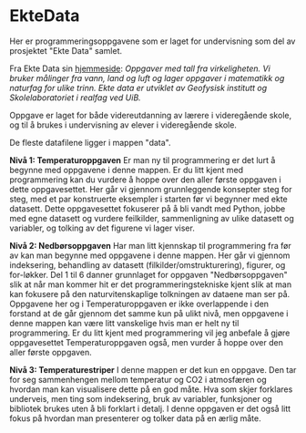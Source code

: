 # EkteData
Her er programmeringsoppgavene som er laget for undervisning som del av prosjektet "Ekte Data" samlet. 

Fra Ekte Data sin [hjemmeside](https://ektedata.uib.no/):
*Oppgaver med tall fra virkeligheten. Vi bruker målinger fra vann, land og luft og lager oppgaver i matematikk og naturfag for ulike trinn. Ekte data er utviklet av Geofysisk institutt og Skolelaboratoriet i realfag ved UiB.*

Oppgave er laget for både videreutdanning av lærere i videregående skole, og til å brukes i undervisning av elever i videregående skole.  

De fleste datafilene ligger i mappen "data". 


**Nivå 1: Temperaturoppgaven**
Er man ny til programmering er det lurt å begynne med oppgavene i denne mappen. Er du litt kjent med programmering kan du vurdere å hoppe over den aller første oppgaven i dette oppgavesettet. Her går vi gjennom grunnleggende konsepter steg for steg, med et par konstruerte eksempler i starten før vi begynner med ekte datasett. Dette oppgavesettet fokuserer på å bli vandt med Python, jobbe med egne datasett og vurdere feilkilder, sammenligning av ulike datasett og variabler, og tolking av det figurene vi lager viser. 

**Nivå 2: Nedbørsoppgaven**
Har man litt kjennskap til programmering fra før av kan man begynne med oppgavene i denne mappen. Her går vi gjennom indeksering, behandling av datasett (filkilder/omstrukturering), figurer, og for-løkker. Del 1 til 6 danner grunnlaget for oppgaven "Nedbørsoppgaven" slik at når man kommer hit er det programmeringstekniske kjent slik at man kan fokusere på den naturvitenskaplige tolkningen av dataene man ser på. 
Oppgavene her og i Temperaturoppgaven er ikke overlappende i den forstand at de går gjennom det samme kun på ulikt nivå, men oppgavene i denne mappen kan være litt vanskelige hvis man er helt ny til programmering. Er du litt kjent med programmering vil jeg anbefale å gjøre oppgavesettet Temperaturoppgaven også, men vurder å hoppe over den aller første oppgaven. 

**Nivå 3: Temperaturestriper**
I denne mappen er det kun en oppgave. Den tar for seg sammenhengen mellom temperatur og CO2 i atmosfæren og hvordan man kan visualisere dette på en god måte. Hva som skjer forklares underveis, men ting som indeksering, bruk av variabler, funksjoner og bibliotek brukes uten å bli forklart i detalj. I denne oppgaven er det også litt fokus på hvordan man presenterer og tolker data på en ærlig måte. 